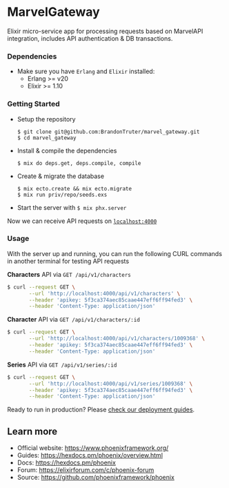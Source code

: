 # MarvelGateway

Elixir micro-service app for processing requests based on MarvelAPI integration, includes API authentication & DB transactions.

### Dependencies

  * Make sure you have `Erlang` and `Elixir` installed:
    - Erlang >= v20
    - Elixir >= 1.10

### Getting Started

  * Setup the repository

    ```
    $ git clone git@github.com:BrandonTruter/marvel_gateway.git
    $ cd marvel_gateway
    ```

  * Install & compile the dependencies

    ```
    $ mix do deps.get, deps.compile, compile
    ```

  * Create & migrate the database

    ```
    $ mix ecto.create && mix ecto.migrate
    $ mix run priv/repo/seeds.exs
    ```

  * Start the server with `$ mix phx.server`

  Now we can receive API requests on [`localhost:4000`](http://localhost:4000)


### Usage

With the server up and running, you can run the following CURL  commands in another terminal for testing API requests

**Characters** API via  `GET /api/v1/characters`
```bash
$ curl --request GET \
       --url 'http://localhost:4000/api/v1/characters' \
       --header 'apikey: 5f3ca374aec85caae447eff6ff94fed3' \
       --header 'Content-Type: application/json'
```

**Character** API via `GET /api/v1/characters/:id`

```bash
$ curl --request GET \
       --url 'http://localhost:4000/api/v1/characters/1009368' \
       --header 'apikey: 5f3ca374aec85caae447eff6ff94fed3' \
       --header 'Content-Type: application/json'
```

**Series** API via  `GET /api/v1/series/:id`

```bash
$ curl --request GET \
       --url 'http://localhost:4000/api/v1/series/1009368' \
       --header 'apikey: 5f3ca374aec85caae447eff6ff94fed3' \
       --header 'Content-Type: application/json'
```




Ready to run in production? Please [check our deployment guides](https://hexdocs.pm/phoenix/deployment.html).

## Learn more

  * Official website: https://www.phoenixframework.org/
  * Guides: https://hexdocs.pm/phoenix/overview.html
  * Docs: https://hexdocs.pm/phoenix
  * Forum: https://elixirforum.com/c/phoenix-forum
  * Source: https://github.com/phoenixframework/phoenix
